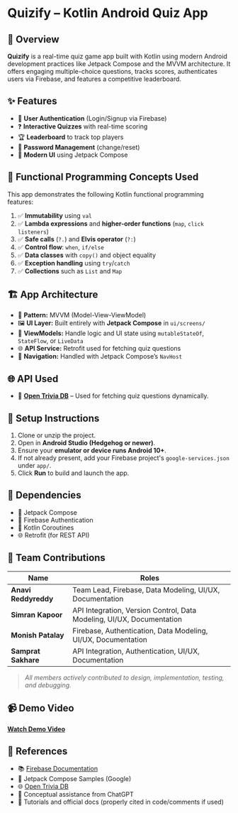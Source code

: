 # **Quizify – Kotlin Android Quiz App**

## 📱 Overview

**Quizify** is a real-time quiz game app built with Kotlin using modern Android development practices like Jetpack Compose and the MVVM architecture. It offers engaging multiple-choice questions, tracks scores, authenticates users via Firebase, and features a competitive leaderboard.

## ✨ Features

* 🔐 **User Authentication** (Login/Signup via Firebase)
* ❓ **Interactive Quizzes** with real-time scoring
* 🏆 **Leaderboard** to track top players
* 🔁 **Password Management** (change/reset)
* 🎨 **Modern UI** using Jetpack Compose

## 🧠 Functional Programming Concepts Used

This app demonstrates the following Kotlin functional programming features:

1. ✅ **Immutability** using `val`
2. ✅ **Lambda expressions** and **higher-order functions** (`map`, `click listeners`)
3. ✅ **Safe calls** (`?.`) and **Elvis operator** (`?:`)
4. ✅ **Control flow**: `when`, `if/else`
5. ✅ **Data classes** with `copy()` and object equality
6. ✅ **Exception handling** using `try`/`catch`
7. ✅ **Collections** such as `List` and `Map`

## 🏗️ App Architecture

* 🧱 **Pattern:** MVVM (Model-View-ViewModel)
* 🖼️ **UI Layer:** Built entirely with **Jetpack Compose** in `ui/screens/`
* 🧠 **ViewModels:** Handle logic and UI state using `mutableStateOf`, `StateFlow`, or `LiveData`
* 🌐 **API Service:** Retrofit used for fetching quiz questions
* 🔀 **Navigation:** Handled with Jetpack Compose’s `NavHost`

## 🌐 API Used

* 📡 [**Open Trivia DB**](https://opentdb.com/) – Used for fetching quiz questions dynamically.

## 🔧 Setup Instructions

1. Clone or unzip the project.
2. Open in **Android Studio (Hedgehog or newer)**.
3. Ensure your **emulator or device runs Android 10+**.
4. If not already present, add your Firebase project's `google-services.json` under `app/`.
5. Click **Run** to build and launch the app.

## 🔌 Dependencies

* 🧩 Jetpack Compose
* 🔐 Firebase Authentication
* 🔄 Kotlin Coroutines
* 🌐 Retrofit (for REST API)

## 👥 Team Contributions

| Name                 | Roles                                                                 |
| -------------------- | ----------------------------------------------------------------------|
| **Anavi Reddyreddy** | Team Lead, Firebase, Data Modeling, UI/UX, Documentation              |
| **Simran Kapoor**    | API Integration, Version Control, Data Modeling, UI/UX, Documentation |
| **Monish Patalay**   | Firebase, Authentication, Data Modeling, UI/UX, Documentation         |
| **Samprat Sakhare**  | API Integration, Authentication, UI/UX, Documentation                 |

> *All members actively contributed to design, implementation, testing, and debugging.*

## 📹 Demo Video

[**Watch Demo Video**](https://drive.google.com/file/d/17loUa7O5Szv0ldFrYc9uypZCzkbV0P2K/view)

## 📄 References

* 📚 [Firebase Documentation](https://firebase.google.com/docs)
* 🎨 Jetpack Compose Samples (Google)
* 🌐 [Open Trivia DB](https://opentdb.com/)
* 💬 Conceptual assistance from ChatGPT
* 🎥 Tutorials and official docs (properly cited in code/comments if used)
